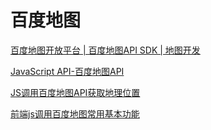 百度地图
===

[百度地图开放平台 | 百度地图API SDK | 地图开发](http://lbsyun.baidu.com/)  

[JavaScript API-百度地图API](http://lbsyun.baidu.com/index.php?title=jspopular)  

[JS调用百度地图API获取地理位置](https://www.cnblogs.com/sanhu/p/9002817.html)  

[前端js调用百度地图常用基本功能](https://www.jianshu.com/p/83e9acb5f971)  



